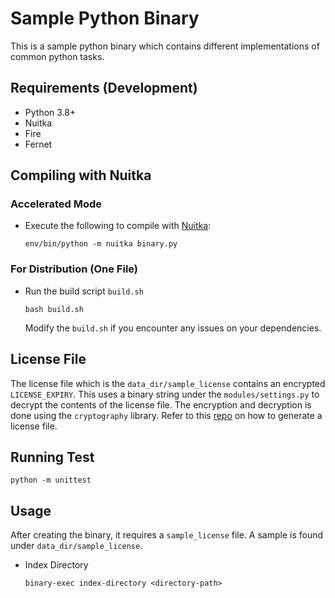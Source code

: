 # Sample Python Binary
This is a sample python binary which contains different implementations of common python tasks.

## Requirements (Development)
- Python 3.8+
- Nuitka
- Fire
- Fernet

## Compiling with Nuitka
### Accelerated Mode
- Execute the following to compile with [Nuitka](https://github.com/Nuitka/Nuitka):
    ```
    env/bin/python -m nuitka binary.py
    ```

### For Distribution (One File)
- Run the build script `build.sh`
    ```
    bash build.sh
    ```
    Modify the `build.sh` if you encounter any issues on your dependencies.

## License File
The license file which is the `data_dir/sample_license` contains an encrypted `LICENSE_EXPIRY`. This uses a binary string under the `modules/settings.py` to decrypt the contents of the license file. The encryption and decryption is done using the `cryptography` library. Refer to this [repo](https://github.com/lkpanganiban/license-generator-toolbox) on how to generate a license file.

## Running Test
```
python -m unittest
```

## Usage
After creating the binary, it requires a `sample_license` file. A sample is found under `data_dir/sample_license`.
- Index Directory
    ```
    binary-exec index-directory <directory-path>
    ```